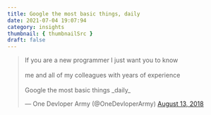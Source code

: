 ```yaml
---
title: Google the most basic things, daily
date: 2021-07-04 19:07:94
category: insights
thumbnail: { thumbnailSrc }
draft: false
---
```


<blockquote class="twitter-tweet"><p lang="en" dir="ltr">If you are a new programmer I just want you to know <br><br>me and all of my colleagues with years of experience<br><br>Google the most basic things _daily_</p>&mdash; One Devloper Army (@OneDevloperArmy) <a href="https://twitter.com/OneDevloperArmy/status/1028964083813560320?ref_src=twsrc%5Etfw">August 13, 2018</a></blockquote> <script async src="https://platform.twitter.com/widgets.js" charset="utf-8"></script>

